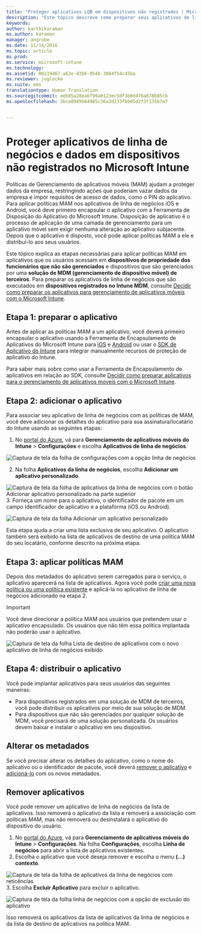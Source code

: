 ```yaml
---
title: "Proteger aplicativos LOB em dispositivos não registrados | Microsoft Intune"
description: "Este tópico descreve como preparar seus aplicativos de linha de negócios personalizados para que você possa aplicar políticas de gerenciamento de aplicativo móvel que podem ajudar a evitar a perda de dados."
keywords: 
author: karthikaraman
ms.author: karaman
manager: angrobe
ms.date: 11/14/2016
ms.topic: article
ms.prod: 
ms.service: microsoft-intune
ms.technology: 
ms.assetid: 00219467-a62e-43b6-954b-3084f54c45ba
ms.reviewer: joglocke
ms.suite: ems
translationtype: Human Translation
ms.sourcegitcommit: eeb85a28ea6f99a0123ec5df3b0d476a678b85cb
ms.openlocfilehash: 3bce8989944985c36a3d233fbb05d2f3f135b7e7


---
```


# <a name="protect-line-of-business-apps-and-data-on-devices-that-are-not-enrolled-in-microsoft-intune"></a>Proteger aplicativos de linha de negócios e dados em dispositivos não registrados no Microsoft Intune

Políticas de Gerenciamento de aplicativos móveis (MAM) ajudam a proteger dados da empresa, restringindo ações que poderiam vazar dados da empresa e impor requisitos de acesso de dados, como o PIN do aplicativo. Para aplicar políticas MAM nos aplicativos de linha de negócios iOS e Android, você deve primeiro encapsular o aplicativo com a Ferramenta de Disposição do Aplicativo do Microsoft Intune. Disposição de aplicativo é o processo de aplicação de uma camada de gerenciamento para um aplicativo móvel sem exigir nenhuma alteração ao aplicativo subjacente. Depois que o aplicativo é disposto, você pode aplicar políticas MAM a ele e distribuí-lo aos seus usuários.  

Este tópico explica as etapas necessárias para aplicar políticas MAM em aplicativos que os usuários acessam em **dispositivos de propriedade dos funcionários que não são gerenciados** e dispositivos que são gerenciados por uma **solução de MDM (gerenciamento de dispositivo móvel) de terceiros**.  Para preparar os aplicativos de linha de negócios que são executados em **dispositivos registrados no Intune MDM**, consulte [Decidir como preparar os aplicativos para gerenciamento de aplicativos móveis com o Microsoft Intune](decide-how-to-prepare-apps-for-mobile-application-management-with-microsoft-intune.md).


##  <a name="step-1-prepare-the-app"></a>Etapa 1: preparar o aplicativo

Antes de aplicar as políticas MAM a um aplicativo, você deverá primeiro encapsular o aplicativo usando a Ferramenta de Encapsulamento de Aplicativos do Microsoft Intune para [iOS](prepare-ios-apps-for-mobile-application-management-with-the-microsoft-intune-app-wrapping-tool) e [Android](prepare-android-apps-for-mobile-application-management-with-the-microsoft-intune-app-wrapping-tool) ou usar o [SDK de Aplicativo do Intune](/../develop/intune-app-sdk) para integrar manualmente recursos de proteção de aplicativo do Intune.

Para saber mais sobre como usar a Ferramenta de Encapsulamento de aplicativos em relação ao SDK, consulte [Decidir como preparar aplicativos para o gerenciamento de aplicativos móveis com o Microsoft Intune](decide-how-to-prepare-apps-for-mobile-application-management-with-microsoft-intune).

## <a name="step-2-add-the-app"></a>Etapa 2: adicionar o aplicativo

Para associar seu aplicativo de linha de negócios com as políticas de MAM, você deve adicionar os detalhes do aplicativo para sua assinatura/locatário do Intune usando as seguintes etapas:

1. No [portal do Azure](https://portal.azure.com/), vá para **Gerenciamento de aplicativos móveis do Intune** > **Configurações** e escolha **Aplicativos de linha de negócios**.

  ![Captura de tela da folha de configurações com a opção linha de negócios](../media/mam-azure-portal-lob-on-settings.png)

2. Na folha **Aplicativos da linha de negócios**, escolha **Adicionar um aplicativo personalizado**.

  ![Captura de tela da folha de aplicativos da linha de negócios com o botão Adicionar aplicativo personalizado na parte superior](../media/mam-azure-portal-add-lob-app-action.png)
3.  Forneça um nome para o aplicativo, o identificador de pacote em um campo Identificador de aplicativo e a plataforma (iOS ou Android).

  ![Captura de tela da folha Adicionar um aplicativo personalizado](../media/mam-azure-portal-add-app-details.png)

  Esta etapa ajuda a criar uma lista exclusiva de seu aplicativo. O aplicativo também será exibido na lista de aplicativos de destino de uma política MAM do seu locatário, conforme descrito na próxima etapa.

## <a name="step-3-apply-mam-policies"></a>Etapa 3: aplicar políticas MAM
Depois dos metadados do aplicativo serem carregados para o serviço, o aplicativo aparecerá na lista de aplicativos. Agora você pode [criar uma nova política ou uma política existente](create-and-deploy-mobile-app-management-policies-with-microsoft-intune.md) e aplicá-la no aplicativo de linha de negócios adicionado na etapa 2.

>[!IMPORTANT]
>Você deve direcionar a política MAM aos usuários que pretendem usar o aplicativo encapsulado.  Os usuários que não têm essa política implantada não poderão usar o aplicativo.


  ![Captura de tela da folha Lista de destino de aplicativos com o novo aplicativo de linha de negócios exibido](../media/mam-azure-portal-lob-on-targeted-app-list.png)
## <a name="step-4-distribute-the-app"></a>Etapa 4: distribuir o aplicativo
Você pode implantar aplicativos para seus usuários das seguintes maneiras:
* Para dispositivos registrados em uma solução de MDM de terceiros, você pode distribuir os aplicativos por meio de sua solução de MDM.
* Para dispositivos que não são gerenciados por qualquer solução de MDM, você precisará de uma solução personalizada. Os usuários devem baixar e instalar o aplicativo em seu dispositivo.

## <a name="change-the-metadata"></a>Alterar os metadados
Se você precisar alterar os detalhes do aplicativo, como o nome do aplicativo ou o identificador de pacote, você deverá [remover o aplicativo](#remove-apps) e [adicioná-lo](#step-2-add-the-app) com os novos metadados.

##  <a name="remove-apps"></a>Remover aplicativos
Você pode remover um aplicativo de linha de negócios da lista de aplicativos. Isso removerá o aplicativo da lista e removerá a associação com políticas MAM, mas não removerá ou desinstalará o aplicativo do dispositivo do usuário.  

1.  No [portal do Azure](https://portal.azure.com/), vá para **Gerenciamento de aplicativos móveis do Intune** > **Configurações**. Na folha **Configurações**, escolha **Linha de negócios** para abrir a lista de aplicativos existentes.  
2.  Escolha o aplicativo que você deseja remover e escolha o menu **(…) contexto**.

  ![Captura de tela da folha de aplicativos da linha de negócios com reticências](../media/mam-azure-portal-lob-context-menu.png)
3.  Escolha **Excluir Aplicativo** para excluir o aplicativo.

  ![Captura de tela da folha linha de negócios com a opção de exclusão do aplicativo](../media/mam-azure-portal-delete-app.png)

  Isso removerá os aplicativos da lista de aplicativos da linha de negócios e da lista de destino de aplicativos na política MAM.



<!--HONumber=Nov16_HO5-->


